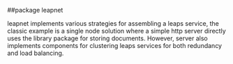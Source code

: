 ##package leapnet

leapnet implements various strategies for assembling a leaps service, the classic example is a single node solution where a simple http server directly uses the library package for storing documents. However, server also implements components for clustering leaps services for both redundancy and load balancing.
